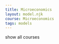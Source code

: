 ```yaml
---
title: Microeconomics
layout: model.njk
course: Microeconomics
tags: models
---
```

show all courses